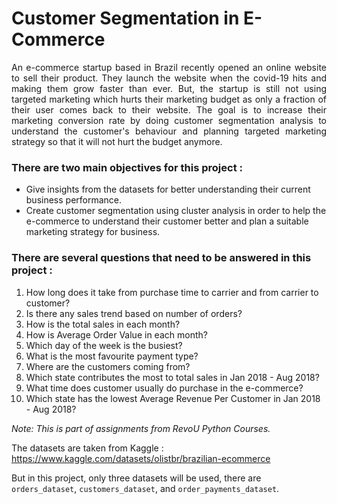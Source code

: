 # Customer Segmentation in E-Commerce

 
<p align='justify'> An e-commerce startup based in Brazil recently opened an online website to sell their product. They launch the website when the covid-19 hits and making them grow faster than ever. But, the startup is still not using targeted marketing which hurts their marketing budget as only a fraction of their user comes back to their website. The goal is to increase their marketing conversion rate by doing customer segmentation analysis to understand the customer's behaviour and planning targeted marketing strategy so that it will not hurt the budget anymore. </p>

### There are two main objectives for this project :
- Give insights from the datasets for better understanding their current business performance.
- Create customer segmentation using cluster analysis in order to help the e-commerce to understand their customer better and plan a suitable marketing strategy for business.

### There are several questions that need to be answered in this project :
1. How long does it take from purchase time to carrier and from carrier to customer?
2. Is there any sales trend based on number of orders?
3. How is the total sales in each month?
4. How is Average Order Value in each month?
5. Which day of the week is the busiest?
6. What is the most favourite payment type?
7. Where are the customers coming from?
8. Which state contributes the most to total sales in Jan 2018 - Aug 2018?
9. What time does customer usually do purchase in the e-commerce?
10. Which state has the lowest Average Revenue Per Customer in Jan 2018 - Aug 2018?

*Note: This is part of assignments from RevoU Python Courses.*

The datasets are taken from Kaggle : https://www.kaggle.com/datasets/olistbr/brazilian-ecommerce

But in this project, only three datasets will be used, there are `orders_dataset`, `customers_dataset`, and `order_payments_dataset`.

